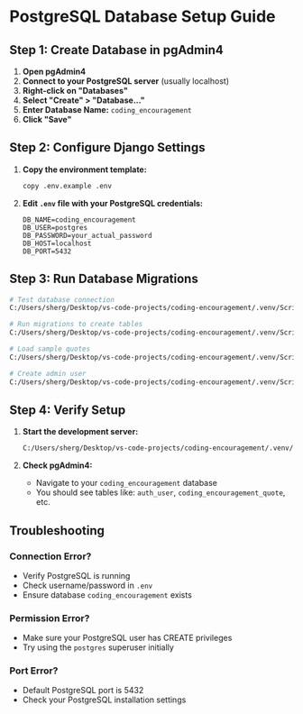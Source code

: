 # PostgreSQL Database Setup Guide

## Step 1: Create Database in pgAdmin4

1. **Open pgAdmin4**
2. **Connect to your PostgreSQL server** (usually localhost)
3. **Right-click on "Databases"** 
4. **Select "Create" > "Database..."**
5. **Enter Database Name:** `coding_encouragement`
6. **Click "Save"**

## Step 2: Configure Django Settings

1. **Copy the environment template:**
   ```bash
   copy .env.example .env
   ```

2. **Edit `.env` file with your PostgreSQL credentials:**
   ```
   DB_NAME=coding_encouragement
   DB_USER=postgres
   DB_PASSWORD=your_actual_password
   DB_HOST=localhost
   DB_PORT=5432
   ```

## Step 3: Run Database Migrations

```bash
# Test database connection
C:/Users/sherg/Desktop/vs-code-projects/coding-encouragement/.venv/Scripts/python.exe manage.py check

# Run migrations to create tables
C:/Users/sherg/Desktop/vs-code-projects/coding-encouragement/.venv/Scripts/python.exe manage.py migrate

# Load sample quotes
C:/Users/sherg/Desktop/vs-code-projects/coding-encouragement/.venv/Scripts/python.exe manage.py load_sample_quotes

# Create admin user
C:/Users/sherg/Desktop/vs-code-projects/coding-encouragement/.venv/Scripts/python.exe manage.py createsuperuser
```

## Step 4: Verify Setup

1. **Start the development server:**
   ```bash
   C:/Users/sherg/Desktop/vs-code-projects/coding-encouragement/.venv/Scripts/python.exe manage.py runserver
   ```

2. **Check pgAdmin4:**
   - Navigate to your `coding_encouragement` database
   - You should see tables like: `auth_user`, `coding_encouragement_quote`, etc.

## Troubleshooting

### Connection Error?
- Verify PostgreSQL is running
- Check username/password in `.env`
- Ensure database `coding_encouragement` exists

### Permission Error?
- Make sure your PostgreSQL user has CREATE privileges
- Try using the `postgres` superuser initially

### Port Error?
- Default PostgreSQL port is 5432
- Check your PostgreSQL installation settings
